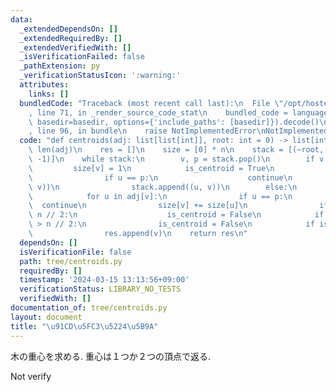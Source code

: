 ```yaml
---
data:
  _extendedDependsOn: []
  _extendedRequiredBy: []
  _extendedVerifiedWith: []
  _isVerificationFailed: false
  _pathExtension: py
  _verificationStatusIcon: ':warning:'
  attributes:
    links: []
  bundledCode: "Traceback (most recent call last):\n  File \"/opt/hostedtoolcache/PyPy/3.10.13/x64/lib/pypy3.10/site-packages/onlinejudge_verify/documentation/build.py\"\
    , line 71, in _render_source_code_stat\n    bundled_code = language.bundle(stat.path,\
    \ basedir=basedir, options={'include_paths': [basedir]}).decode()\n  File \"/opt/hostedtoolcache/PyPy/3.10.13/x64/lib/pypy3.10/site-packages/onlinejudge_verify/languages/python.py\"\
    , line 96, in bundle\n    raise NotImplementedError\nNotImplementedError\n"
  code: "def centroids(adj: list[list[int]], root: int = 0) -> list[int]:\n    n =\
    \ len(adj)\n    res = []\n    size = [0] * n\n    stack = [(~root, -1), (root,\
    \ -1)]\n    while stack:\n        v, p = stack.pop()\n        if v >= 0:\n   \
    \         size[v] = 1\n            is_centroid = True\n            for u in adj[v]:\n\
    \                if u == p:\n                    continue\n                stack.append((~u,\
    \ v))\n                stack.append((u, v))\n        else:\n            v = ~v\n\
    \            for u in adj[v]:\n                if u == p:\n                  \
    \  continue\n                size[v] += size[u]\n                if size[v] >\
    \ n // 2:\n                    is_centroid = False\n            if n - size[v]\
    \ > n // 2:\n                is_centroid = False\n            if is_centroid:\n\
    \                res.append(v)\n    return res\n"
  dependsOn: []
  isVerificationFile: false
  path: tree/centroids.py
  requiredBy: []
  timestamp: '2024-03-15 13:13:56+09:00'
  verificationStatus: LIBRARY_NO_TESTS
  verifiedWith: []
documentation_of: tree/centroids.py
layout: document
title: "\u91CD\u5FC3\u5224\u5B9A"
---
```


木の重心を求める.
重心は１つか２つの頂点で返る.

Not verify